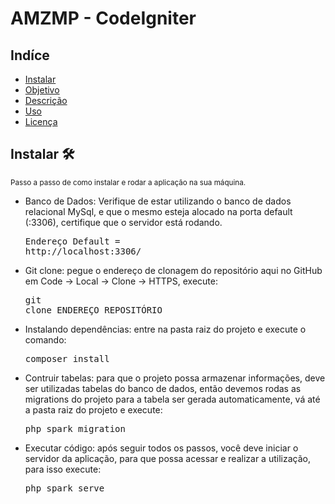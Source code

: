 # AMZMP - CodeIgniter
## Indíce
- [Instalar](#instalar)
- [Objetivo](#objetivo)
- [Descrição](#descrição)
- [Uso](#uso)
- [Licença](#licença)

## Instalar 🛠️
<sub>Passo a passo de como instalar e rodar a aplicação na sua máquina.</sub>
- Banco de Dados: Verifique de estar utilizando o banco de dados relacional MySql, e que o mesmo esteja alocado na porta default (:3306), certifique que o servidor está rodando. <pre>Endereço Default = http://localhost:3306/ </pre>
- Git clone: pegue o endereço de clonagem do repositório aqui no GitHub em Code -> Local -> Clone -> HTTPS, execute: <pre>git clone ENDEREÇO_REPOSITÓRIO</pre>
- Instalando dependências: entre na pasta raiz do projeto e execute o comando: <pre>composer install</pre>
- Contruir tabelas: para que o projeto possa armazenar informações, deve ser utilizadas tabelas do banco de dados, então devemos rodas as migrations do projeto para a tabela ser gerada automaticamente, vá até a pasta raiz do projeto e execute: <pre>php spark migration</pre>
- Executar código: após seguir todos os passos, você deve iniciar o servidor da aplicação, para que possa acessar e realizar a utilização, para isso execute: <pre>php spark serve</pre>
